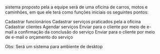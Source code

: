 sistema proposto pela a equipe será de uma oficina de carros, motos e caminhões, em que ele terá como funções iniciais os seguintes pontos:

Cadastrar funcionários
Cadastrar serviços praticados pela a oficina 
Cadastrar clientes
Agendar serviços
Enviar para o cliente por meio de e-mail a confirmação da conclusão do serviço
Enviar para o cliente por meio de e-mail o orçamento do serviço

Obs: Será um sistema para ambiente de desktop
